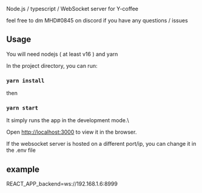 Node.js / typescript / WebSocket server for Y-coffee

feel free to dm MHD#0845 on discord if you have any questions / issues

## Usage
You will need nodejs ( at least v16 ) and yarn

In the project directory, you can run:

### `yarn install`
then
### `yarn start`

It simply runs the app in the development mode.\

Open [http://localhost:3000](http://localhost:3000) to view it in the browser.

If the websocket server is hosted on a different port/ip, you can change it in the .env file
## example
REACT_APP_backend=ws://192.168.1.6:8999
